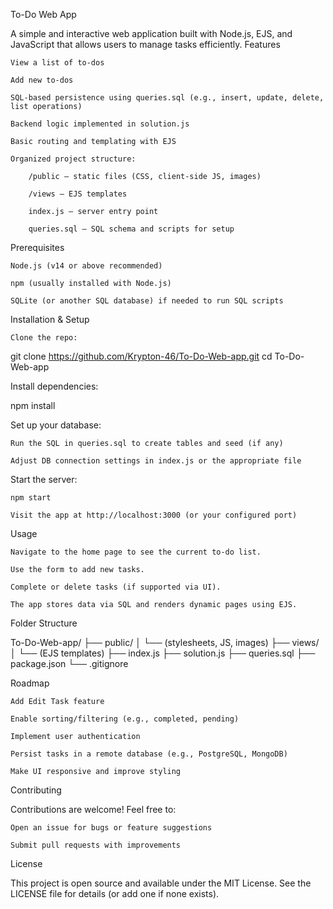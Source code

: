 To-Do Web App

A simple and interactive web application built with Node.js, EJS, and JavaScript that allows users to manage tasks efficiently.
Features

    View a list of to-dos

    Add new to-dos

    SQL-based persistence using queries.sql (e.g., insert, update, delete, list operations)

    Backend logic implemented in solution.js

    Basic routing and templating with EJS

    Organized project structure:

        /public – static files (CSS, client-side JS, images)

        /views – EJS templates

        index.js – server entry point

        queries.sql – SQL schema and scripts for setup

Prerequisites

    Node.js (v14 or above recommended)

    npm (usually installed with Node.js)

    SQLite (or another SQL database) if needed to run SQL scripts

Installation & Setup

    Clone the repo:

git clone https://github.com/Krypton-46/To-Do-Web-app.git
cd To-Do-Web-app

Install dependencies:

npm install

Set up your database:

    Run the SQL in queries.sql to create tables and seed (if any)

    Adjust DB connection settings in index.js or the appropriate file

Start the server:

    npm start

    Visit the app at http://localhost:3000 (or your configured port)

Usage

    Navigate to the home page to see the current to-do list.

    Use the form to add new tasks.

    Complete or delete tasks (if supported via UI).

    The app stores data via SQL and renders dynamic pages using EJS.

Folder Structure

To-Do-Web-app/
├── public/
│   └── (stylesheets, JS, images)
├── views/
│   └── (EJS templates)
├── index.js
├── solution.js
├── queries.sql
├── package.json
└── .gitignore

Roadmap

    Add Edit Task feature

    Enable sorting/filtering (e.g., completed, pending)

    Implement user authentication

    Persist tasks in a remote database (e.g., PostgreSQL, MongoDB)

    Make UI responsive and improve styling

Contributing

Contributions are welcome! Feel free to:

    Open an issue for bugs or feature suggestions

    Submit pull requests with improvements

License

This project is open source and available under the MIT License. See the LICENSE file for details (or add one if none exists).
